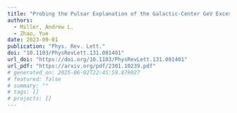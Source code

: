 ```yaml
---
title: "Probing the Pulsar Explanation of the Galactic-Center GeV Excess Using Continuous Gravitational-Wave Searches"
authors:
  - Miller, Andrew L.
  - Zhao, Yue
date: 2023-09-01
publication: "Phys. Rev. Lett."
doi: "10.1103/PhysRevLett.131.081401"
url_doi: "https://doi.org/10.1103/PhysRevLett.131.081401"
url_pdf: "https://arxiv.org/pdf/2301.10239.pdf"
# generated_on: 2025-06-02T22:45:59.879027
# featured: false
# summary: ""
# tags: []
# projects: []
---
```

